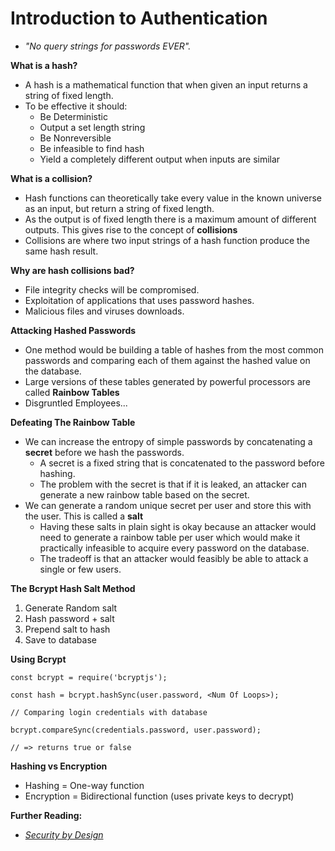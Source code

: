 # Introduction to Authentication

- _"No query strings for passwords EVER"._

**What is a hash?**
- A hash is a mathematical function that when given an input returns a string of fixed length.
- To be effective it should:
  - Be Deterministic
  - Output a set length string
  - Be Nonreversible
  - Be infeasible to find hash
  - Yield a completely different output when inputs are similar

**What is a collision?**
- Hash functions can theoretically take every value in the known universe as an input, but return a string of fixed length.
- As the output is of fixed length there is a maximum amount of different outputs. This gives rise to the concept of **collisions**
- Collisions are where two input strings of a hash function produce the same hash result.

**Why are hash collisions bad?**
- File integrity checks will be compromised.
- Exploitation of applications that uses password hashes.
- Malicious files and viruses downloads.

**Attacking Hashed Passwords**
- One method would be building a table of hashes from the most common passwords and comparing each of them against the hashed value on the database.
- Large versions of these tables generated by powerful processors are called **Rainbow Tables**
- Disgruntled Employees...

**Defeating The Rainbow Table**
- We can increase the entropy of simple passwords by concatenating a **secret** before we hash the passwords.
  - A secret is a fixed string that is concatenated to the password before hashing.
  - The problem with the secret is that if it is leaked, an attacker can generate a new rainbow table based on the secret.
- We can generate a random unique secret per user and store this with the user. This is called a **salt**
  - Having these salts in plain sight is okay because an attacker would need to generate a rainbow table per user which would make it practically infeasible to acquire every password on the database.
  - The tradeoff is that an attacker would feasibly be able to attack a single or few users.

**The Bcrypt Hash Salt Method**
1. Generate Random salt
1. Hash password + salt
1. Prepend salt to hash
1. Save to database


**Using Bcrypt**
```
const bcrypt = require('bcryptjs');
```

```
const hash = bcrypt.hashSync(user.password, <Num Of Loops>);
```

```
// Comparing login credentials with database

bcrypt.compareSync(credentials.password, user.password);

// => returns true or false
```


**Hashing vs Encryption**
- Hashing = One-way function
- Encryption = Bidirectional function (uses private keys to decrypt)

**Further Reading:**
- _[Security by Design](https://www.owasp.org/index.php/Security_by_Design_Principles)_
